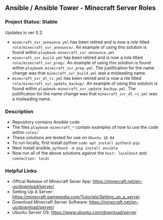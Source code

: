 ## Ansible / Ansible Tower - Minecraft Server Roles

### Project Status: Stable
Updates in ver 0.2:
  - `minecraft_svr_announce.yml` has been retired and is now a role titled `role/minecraft_svr_announce/`. An example of using this solution is found within `playbook-minecraft_svr_announce.yml`
  - `minecraft_svr_build.yml` has been retired and is now a role titled `role/minecraft_svr_prep/`. An example of using this solution is found within `playbook-minecraft_svr_prep.yml`. The justification for the name change was that `minecraft_svr_build.yml` was a misleading name.
  - `minecraft_svr_dl_rc.yml` has been retired and is now a rile titled `role/minecraft_svr_update_backup/`. An example of using this solution is found within `playbook-minecraft_svr_update_backup.yml`. The justification for the name change was that `minecraft_svr_dl_rc.yml` was a misleading name.

### Description
  - Repository contains Ansible code
  - The files `playbook-minecraft_*` contain examples of how to use the code within `roles/` 
  - These solutions are tested for use on `Ubuntu 18.04`
  - To run locally, first install python `sudo apt install python3-pip`
  - Next install ansible, `python3 -m pip install ansible`
  - Now run all of the above solutions against the `host: localhost` and `connection: local`

### Helpful Links
  - Offical Release of Minecraft Sever App: https://minecraft.net/en-us/download/server/
  - Setting Up A Server: https://minecraft.gamepedia.com/Tutorials/Setting_up_a_server
  - Download Minecraft Server Software: https://minecraft.net/en-us/download/server/
  - Ubuntu Server OS: https://www.ubuntu.com/download/server
